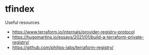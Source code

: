 # tfindex

Useful resources
* https://www.terraform.io/internals/provider-registry-protocol
* https://hugomartins.io/essays/2021/01/build-a-terraform-private-registry/
* https://github.com/philips-labs/terraform-registry/
